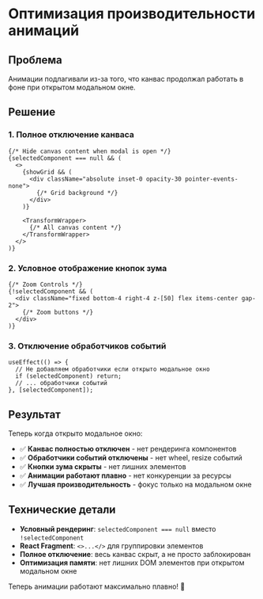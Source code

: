 # Оптимизация производительности анимаций

## Проблема
Анимации подлагивали из-за того, что канвас продолжал работать в фоне при открытом модальном окне.

## Решение

### 1. Полное отключение канваса
```tsx
{/* Hide canvas content when modal is open */}
{selectedComponent === null && (
  <>
    {showGrid && (
      <div className="absolute inset-0 opacity-30 pointer-events-none">
        {/* Grid background */}
      </div>
    )}
    
    <TransformWrapper>
      {/* All canvas content */}
    </TransformWrapper>
  </>
)}
```

### 2. Условное отображение кнопок зума
```tsx
{/* Zoom Controls */}
{!selectedComponent && (
  <div className="fixed bottom-4 right-4 z-[50] flex items-center gap-2">
    {/* Zoom buttons */}
  </div>
)}
```

### 3. Отключение обработчиков событий
```tsx
useEffect(() => {
  // Не добавляем обработчики если открыто модальное окно
  if (selectedComponent) return;
  // ... обработчики событий
}, [selectedComponent]);
```

## Результат

Теперь когда открыто модальное окно:
- ✅ **Канвас полностью отключен** - нет рендеринга компонентов
- ✅ **Обработчики событий отключены** - нет wheel, resize событий
- ✅ **Кнопки зума скрыты** - нет лишних элементов
- ✅ **Анимации работают плавно** - нет конкуренции за ресурсы
- ✅ **Лучшая производительность** - фокус только на модальном окне

## Технические детали

- **Условный рендеринг**: `selectedComponent === null` вместо `!selectedComponent`
- **React Fragment**: `<>...</>` для группировки элементов
- **Полное отключение**: весь канвас скрыт, а не просто заблокирован
- **Оптимизация памяти**: нет лишних DOM элементов при открытом модальном окне

Теперь анимации работают максимально плавно! 🚀
